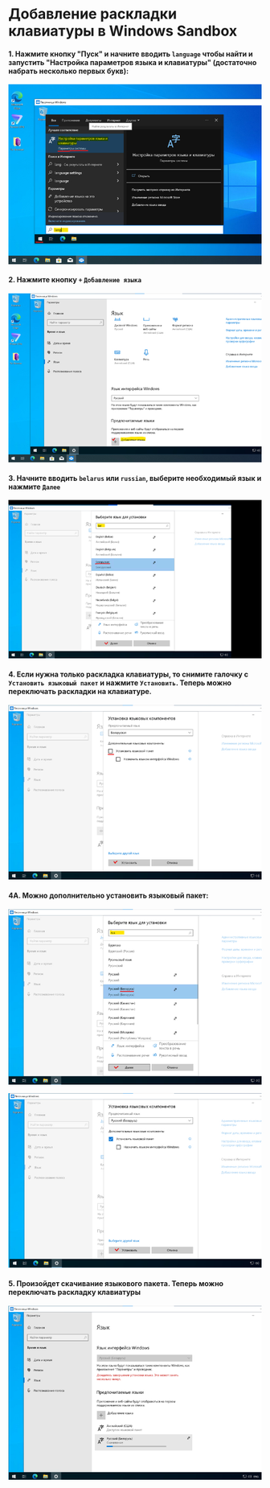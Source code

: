 # Добавление раскладки клавиатуры в Windows Sandbox

#### 1. Нажмите кнопку "Пуск" и начните вводить `language` чтобы найти и запустить "Настройка параметров языка и клавиатуры" (достаточно набрать несколько первых букв):

[![Скриншот](screen/12.jpeg)](screen/big/12.png)

#### 2. Нажмите кнопку `+` `Добавление языка`

[![Скриншот](screen/13.jpeg)](screen/big/13.png)

#### 3. Начните вводить `belarus` или `russian`, выберите необходимый язык и нажмите `Далее`

[![Скриншот](screen/17.jpeg)](screen/big/17.png)

#### 4. Если нужна только раскладка клавиатуры, то снимите галочку с `Установить языковый пакет` и нажмите `Установить`. Теперь можно переключать раскладки на клавиатуре.

[![Скриншот](screen/18.jpeg)](screen/big/18.png)

#### 4А. Можно дополнительно установить языковый пакет:

[![Скриншот](screen/14.jpeg)](screen/big/14.png)

[![Скриншот](screen/15.jpeg)](screen/big/15.png)

#### 5. Произойдет скачивание языкового пакета. Теперь можно переключать раскладку клавиатуры

[![Скриншот](screen/16.jpeg)](screen/big/16.png)
